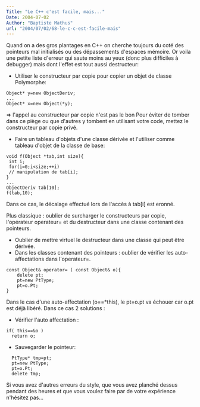 ```yaml
---
Title: "Le C++ c'est facile, mais..."
Date: 2004-07-02
Author: "Baptiste Mathus"
url: "2004/07/02/68-le-c-c-est-facile-mais"
---
```




Quand on a des gros plantages en C++ on cherche toujours du coté des
pointeurs mal initialisés ou des dépassements d'espaces mémoire. Or
voila une petite liste d'erreur qui saute moins au yeux (donc plus
difficiles à debugger) mais dont l'effet est tout aussi destructeur:

-   Utiliser le constructeur par copie pour copier un objet de classe
    Polymorphe:

<!-- -->

    Object* y=new ObjectDeriv;
    ...
    Object* x=new Object(*y);

=\> l'appel au constructeur par copie n'est pas le bon Pour éviter de
tomber dans ce piège ou que d'autres y tombent en utilisant votre code,
mettez le constructeur par copie privé.

-   Faire un tableau d'objets d'une classe dérivée et l'utiliser comme
    tableau d'objet de la classe de base:

<!-- -->

    void f(Object *tab,int size){
     int i;
     for(i=0;i<size;++i)
     // manipulation de tab[i];
    }
    ...
    ObjectDeriv tab[10];
    f(tab,10);

Dans ce cas, le décalage effectué lors de l'accès à tab[i] est eronné.

Plus classique : oublier de surcharger le constructeurs par copie,
l'opérateur operateur= et du destructeur dans une classe contenant des
pointeurs.

-   Oublier de mettre virtuel le destructeur dans une classe qui peut
    être dérivée.
-   Dans les classes contenant des pointeurs : oublier de vérifier les
    auto-affectations dans l'operateur=.

<!-- -->

    const Object& operator= ( const Object& o){
        delete pt;
        pt=new PtType;
        pt=o.Pt;
    }

Dans le cas d'une auto-affectation (o==\*this), le pt=o.pt va échouer
car o.pt est déjà libéré. Dans ce cas 2 solutions :

-   Vérifier l'auto affectation :

<!-- -->

    if( this==&o )
      return o;

-   Sauvegarder le pointeur:

<!-- -->

      PtType* tmp=pt;
      pt=new PtType;
      pt=o.Pt;
      delete tmp;

Si vous avez d'autres erreurs du style, que vous avez planché dessus
pendant des heures et que vous voulez faire par de votre expérience
n'hésitez pas...

